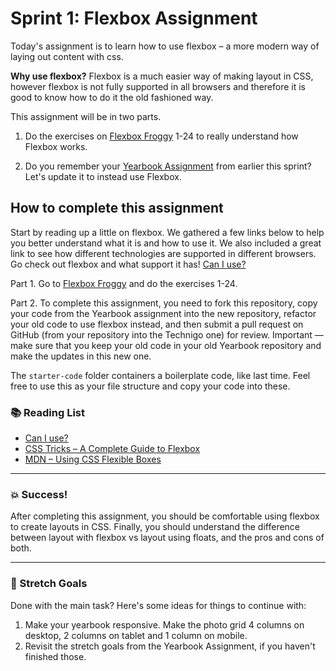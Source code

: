 # Sprint 1: Flexbox Assignment

Today's assignment is to learn how to use flexbox – a more modern way of laying out content with css.

**Why use flexbox?** Flexbox is a much easier way of making layout in CSS, however flexbox is not fully supported in all browsers and therefore it is good to know how to do it the old fashioned way.

This assignment will be in two parts.

1. Do the exercises on [Flexbox Froggy](http://flexboxfroggy.com) 1-24 to really understand how Flexbox works.

2. Do you remember your [Yearbook Assignment](https://github.com/Technigo/assignment-yearbook) from earlier this sprint? Let's update it to instead use Flexbox.


## How to complete this assignment

Start by reading up a little on flexbox. We gathered a few links below to help you better understand what it is and how to use it. We also included a great link to see how different technologies are supported in different browsers. Go check out flexbox and what support it has! [Can I use?](https://caniuse.com/)

Part 1. Go to [Flexbox Froggy](http://flexboxfroggy.com) and do the exercises 1-24.

Part 2. To complete this assignment, you need to fork this repository, copy your code from the Yearbook assignment into the new repository, refactor your old code to use flexbox instead, and then submit a pull request on GitHub (from your repository into the Technigo one) for review. Important — make sure that you keep your old code in your old Yearbook repository and make the updates in this new one.

The `starter-code` folder containers a boilerplate code, like last time. Feel free to use this as your file structure and copy your code into these.

### :books: Reading List

* [Can I use?](https://caniuse.com/#search=flexbox)
* [CSS Tricks – A Complete Guide to Flexbox](https://css-tricks.com/snippets/css/a-guide-to-flexbox/)
* [MDN – Using CSS Flexible Boxes](https://developer.mozilla.org/en-US/docs/Web/CSS/CSS_Flexible_Box_Layout/Using_CSS_flexible_boxes)

---

### :boom: Success!

After completing this assignment, you should be comfortable using flexbox to create layouts in CSS. Finally, you should understand the difference between layout with flexbox vs layout using floats, and the pros and cons of both.

---

### :runner: Stretch Goals

Done with the main task? Here's some ideas for things to continue with:

1. Make your yearbook responsive. Make the photo grid 4 columns on desktop, 2 columns on tablet and 1 column on mobile.
2. Revisit the stretch goals from the Yearbook Assignment, if you haven't finished those. 
